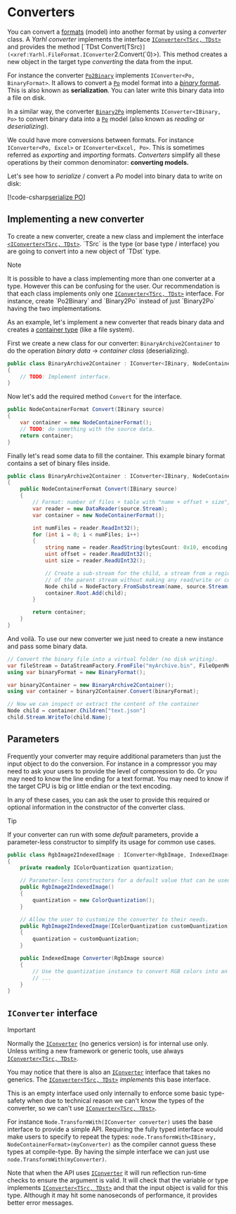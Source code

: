 # Converters

You can convert a [formats](./formats.md) (model) into another format by using a
_converter_ class. A _Yarhl converter_ implements the interface
[`IConverter<TSrc, TDst>`](xref:Yarhl.FileFormat.IConverter`2) and provides the
method [`TDst Convert(TSrc)`](<xref:Yarhl.FileFormat.IConverter`2.Convert(`0)>).
This method creates a new object in the target type _converting_ the data from
the input.

For instance the converter [`Po2Binary`](xref:Yarhl.Media.Text.Po2Binary)
implements `IConverter<Po, BinaryFormat>`. It allows to convert a
[`Po`](xref:Yarhl.Media.Text.Po) model format into a
[_binary_ format](xref:Yarhl.IO.BinaryFormat). This is also known as
**serialization**. You can later write this binary data into a file on disk.

In a similar way, the converter [`Binary2Po`](xref:Yarhl.Media.Text.Binary2Po)
implements `IConverter<IBinary, Po>` to convert binary data into a
[`Po`](xref:Yarhl.Media.Text.Po) model (also known as _reading_ or
_deserializing_).

We could have more conversions between formats. For instance
`IConverter<Po, Excel>` or `IConverter<Excel, Po>`. This is sometimes referred
as _exporting_ and _importing_ formats. _Converters_ simplify all these
operations by their common denominator: **converting models.**

Let's see how to _serialize_ / convert a _Po_ model into binary data to write on
disk:

[!code-csharp[serialize PO](./../../../../src/Yarhl.Examples/Converters.cs?name=SerializePo)]

## Implementing a new converter

To create a new converter, create a new class and implement the interface
[`<IConverter<TSrc, TDst>`](xref:Yarhl.FileFormat.IConverter`2). `TSrc` is the
type (or base type / interface) you are going to convert into a new object of
`TDst` type.

> [!NOTE]  
> It is possible to have a class implementing more than one converter at a type.
> However this can be confusing for the user. Our recommendation is that each
> class implements only one
> [`IConverter<TSrc, TDst>`](xref:Yarhl.FileFormat.IConverter`2) interface. For
> instance, create `Po2Binary` and `Binary2Po` instead of just `Binary2Po`
> having the two implementations.

As an example, let's implement a new converter that reads binary data and
creates a [container type](../virtual-file-system/nodes.md) (like a file
system).

First we create a new class for our converter: `BinaryArchive2Container` to do
the operation _binary data_ -> _container class_ (deserializing).

```csharp
public class BinaryArchive2Container : IConverter<IBinary, NodeContainerFormat>
{
    // TODO: Implement interface.
}
```

Now let's add the required method `Convert` for the interface.

```csharp
public NodeContainerFormat Convert(IBinary source)
{
    var container = new NodeContainerFormat();
    // TODO: do something with the source data.
    return container;
}
```

Finally let's read some data to fill the container. This example binary format
contains a set of binary files inside.

```csharp
public class BinaryArchive2Container : IConverter<IBinary, NodeContainerFormat>
{
    public NodeContainerFormat Convert(IBinary source)
    {
        // Format: number of files + table with "name + offset + size", then file data.
        var reader = new DataReader(source.Stream);
        var container = new NodeContainerFormat();

        int numFiles = reader.ReadInt32();
        for (int i = 0; i < numFiles; i++)
        {
            string name = reader.ReadString(bytesCount: 0x10, encoding: Encoding.UTF8);
            uint offset = reader.ReadUInt32();
            uint size = reader.ReadUInt32();

            // Create a sub-stream for the child, a stream from a region
            // of the parent stream without making any read/write or copies.
            Node child = NodeFactory.FromSubstream(name, source.Stream, offset, size);
            container.Root.Add(child);
        }

        return container;
    }
}
```

And voilà. To use our new converter we just need to create a new instance and
pass some binary data.

```csharp
// Convert the binary file into a virtual folder (no disk writing).
var fileStream = DataStreamFactory.FromFile("myArchive.bin", FileOpenMode.Read);
using var binaryFormat = new BinaryFormat();

var binary2Container = new BinaryArchive2Container();
using var container = binary2Container.Convert(binaryFormat);

// Now we can inspect or extract the content of the container
Node child = container.Children["text.json"]
child.Stream.WriteTo(child.Name);
```

## Parameters

Frequently your converter may require additional parameters than just the input
object to do the conversion. For instance in a compressor you may need to ask
your users to provide the level of compression to do. Or you may need to know
the line ending for a text format. You may need to know if the target CPU is big
or little endian or the text encoding.

In any of these cases, you can ask the user to provide this required or optional
information in the constructor of the converter class.

> [!TIP]  
> If your converter can run with some _default_ parameters, provide a
> parameter-less constructor to simplify its usage for common use cases.

```csharp
public class RgbImage2IndexedImage : IConverter<RgbImage, IndexedImage>
{
    private readonly IColorQuantization quantization;

    // Parameter-less constructors for a default value that can be used in most cases.
    public RgbImage2IndexedImage()
    {
        quantization = new ColorQuantization();
    }

    // Allow the user to customize the converter to their needs.
    public RgbImage2IndexedImage(IColorQuantization customQuantization)
    {
        quantization = customQuantization;
    }

    public IndexedImage Converter(RgbImage source)
    {
        // Use the quantization instance to convert RGB colors into an indexed image
        // ...
    }
}
```

## `IConverter` interface

> [!IMPORTANT]  
> Normally the [`IConverter`](xref:Yarhl.FileFormat.IConverter) (no generics
> version) is for internal use only. Unless writing a new framework or generic
> tools, use always
> [`IConverter<TSrc, TDst>`](xref:Yarhl.FileFormat.IConverter`2).

You may notice that there is also an
[`IConverter`](xref:Yarhl.FileFormat.IConverter) interface that takes no
generics. The [`IConverter<TSrc, TDst>`](xref:Yarhl.FileFormat.IConverter`2)
_implements_ this base interface.

This is an empty interface used only internally to enforce some basic
type-safety when due to technical reason we can't know the types of the
converter, so we can't use
[`IConverter<TSrc, TDst>`](xref:Yarhl.FileFormat.IConverter`2).

For instance `Node.TransformWith(IConverter converter)` uses the base interface
to provide a simple API. Requiring the fully typed interface would make users to
specify to repeat the types:
`node.TransformWith<IBinary, NodeContainerFormat>(myConverter)` as the compiler
cannot guess these types at compile-type. By having the simple interface we can
just use `node.TransformWith(myConverter)`.

Note that when the API uses [`IConverter`](xref:Yarhl.FileFormat.IConverter) it
will run reflection run-time checks to ensure the argument is valid. It will
check that the variable or type implements
[`IConverter<TSrc, TDst>`](xref:Yarhl.FileFormat.IConverter`2) and that the
input object is valid for this type. Although it may hit some nanoseconds of
performance, it provides better error messages.

